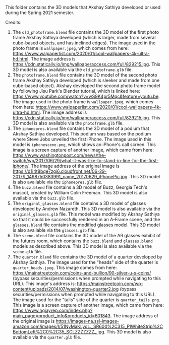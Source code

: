This folder contains the 3D models that Akshay Sathiya developed or used during the Spring 2021 semester. 

Credits: 
1. The `old_photoframe.blend` file contains the 3D model of the first photo frame Akshay Sathiya developed (which is larger, made from several cube-based objects, and has inclined edges). The image used in the photo frame is `wallpaper.jpeg`, which comes from here: https://www.walpaperlist.com/2020/01/cool-wallpapers-4k-ultra-hd.html. The image address is https://cdn.statically.io/img/wallpaperaccess.com/full/829215.jpg. This 3D model is also available via the `old_photoframe.glb` file. 
2. The `photoframe.blend` file contains the 3D model of the second photo frame Akshay Sathiya developed (which is sleeker and made from one cube-based object). Akshay developed the second photo frame model by following Jisu Park's Blender tutorial, which is linked here: https://www.youtube.com/watch?v=wS9K4pr5Mqc&feature=youtu.be. The image used in the photo frame is `wallpaper.jpeg`, which comes from here: https://www.walpaperlist.com/2020/01/cool-wallpapers-4k-ultra-hd.html. The image address is https://cdn.statically.io/img/wallpaperaccess.com/full/829215.jpg. This 3D model is also available via the `photoframe.glb` file. 
3. The `iphonepres.blend` file contains the 3D model of a podium that Akshay Sathiya developed. This podium was based on the podium where Steve Jobs unveiled the first iPhone. The image used in this model is `iphonescene.png`, which shows an iPhone's call screen. This image is a screen capture of another image, which came from here: https://www.washingtonpost.com/news/the-switch/wp/2017/06/29/what-it-was-like-to-stand-in-line-for-the-first-iphone/. The image address of the original image is https://d1i4t8bqe7zgj6.cloudfront.net/06-29-2017/t_1498750383991_name_20170629_iPhonePic.jpg. This 3D model is also available via the `iphonepres.glb` file. 
4. The `buzz.blend` file contains a 3D model of Buzz, Georgia Tech's mascot, created by William Colin Freeman. This 3D model is also available via the `buzz.glb` file. 
5. The `original_glasses.blend` file contains a 3D model of glasses developed by Andrew Nazareth. This 3D model is also available via the `original_glasses.glb` file.  This model was modified by Akshay Sathiya so that it could be successfully rendered in an A-Frame scene, and the `glasses.blend` file contains the modified glasses model. This 3D model is also available via the `glasses.glb` file. 
6. The `scene.blend` file contains the 3D model of the AR glasses exhibit of the futures room, which contains the `buzz.blend` and `glasses.blend` models as described above. This 3D model is also available via the `scene.glb` file. 
7. The `quarter.blend` file contains the 3D model of a quarter developed by Akshay Sathiya. The image used for the "heads" side of the quarter is `quarter_heads.jpeg`. This image comes from here: https://mainstreetcoin.com/coins-and-bullion/90-silver-u-s-coins/ (bypass securities/permissions when prompted while navigating to this URL). This image's address is: https://mainstreetcoin.com/wp-content/uploads/2014/07/washington-quarter2.jpg (bypass securities/permissions when prompted while navigating to this URL). The image used for the "tails" side of the quarter is `quarter_tails.png`. This image is a screen capture of another image, which came from here: https://www.hgiayrep.com/index.php?main_page=product_info&products_id=601843. The image address of the original image is https://images-na.ssl-images-amazon.com/images/I/51NyMaKLydL._SR600%2C315_PIWhiteStrip%2CBottomLeft%2C0%2C35_SCLZZZZZZZ_.jpg. This 3D model is also available via the `quarter.glb` file. 
